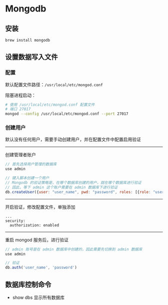 # Mongodb

## 安装

```sh
brew install mongodb
```

## 设置数据写入文件

### 配置

默认配置文件路径：`/usr/local/etc/mongod.conf`

阻塞进程启动：

```sh
# 使用 /usr/local/etc/mongod.conf 配置文件
# 端口 27017
mongod --config /usr/local/etc/mongod.conf --port 27017
```

### 创建用户

默认没有任何用户，需要手动创建用户，并在配置文件中配置启用验证

---

创建管理者账户

```js
// 首先选择用户管理的数据库
use admin

// 键入脚本创建一个用户
// Mongodb 的验证策略是，在哪个数据库创建的用户，就在哪个数据库进行验证
// 因此，等下 admin 这个账户需要在 admin 数据库下进行验证
db.createUser({user: "user_name", pwd: "password", roles: [{role: "userAdminAnyDatabase", db: "admin"}]})
```

---

开启验证，修改配置文件，单独添加

```
...
security:
  authorization: enabled
```

---

重启 mongod 服务后，进行验证

```js
// admin 账号是在 admin 数据库中创建的，因此需要先切换到 admin 数据库
use admin

// 验证
db.auth('user_name', 'password')
```


## 数据库控制命令

- show dbs 显示所有数据库



